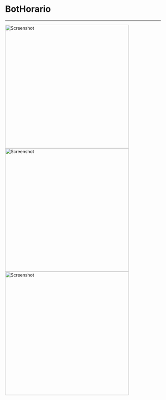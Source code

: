 # BotHorario

-------------

<img src="screenshots/Screenshot_1512382495.png" height="400" alt="Screenshot"/> <img src="screenshots/Screenshot_1512382518.png" height="400" alt="Screenshot"/> <img src="screenshots/Screenshot_1512382525.png" height="400" alt="Screenshot"/> 
